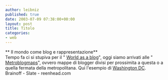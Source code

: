 ```yaml
---
author: leibniz
published: true
date: 2003-07-09 07:38:00+00:00
layout: post
title: Titolo
categories:
- web
---
```


   **   Il mondo come blog e rappresentazione**   
Tempo fa ci si stupiva per il " [ World as a blog](http://www.brainoff.com/geoblog/)", oggi siamo arrivati alle " [ Metroblogmaps](http://slate.msn.com/id/2085046/)", ovvero mappe di blogger divisi per prossimita a questa o a quella fermata della metropolitana. Qui l'esempio di  [ Washington DC](http://www.reenhead.com/map/metroblogmap.html).   
Brainoff - Slate - reenhead.com

